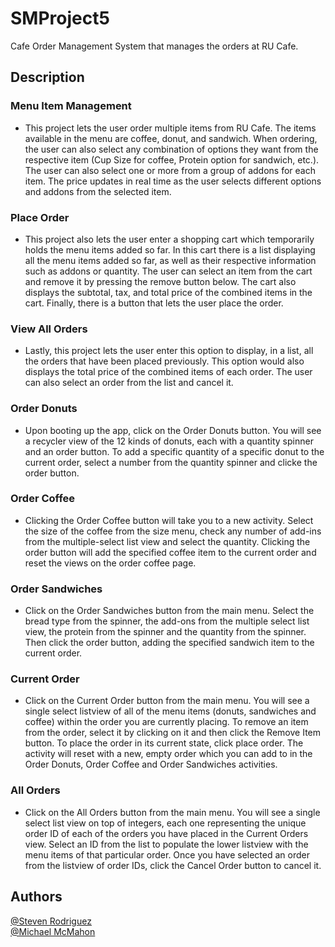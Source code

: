 # **SMProject5**
Cafe Order Management System that manages the orders at RU Cafe.

## **Description**

  ### **Menu Item Management**
  - This project lets the user order multiple items from RU Cafe. The items available in the menu are coffee, donut, and sandwich. When ordering, the user can also select any combination of options they want from the respective item (Cup Size for coffee, Protein option for sandwich, etc.). The user can also select one or more from a group of addons for each item. The price updates in real time as the user selects different options and addons from the selected item. 

  ### **Place Order**
  - This project also lets the user enter a shopping cart which temporarily holds the menu items added so far. In this cart there is a list displaying all the menu items added so far, as well as their respective information such as addons or quantity. The user can select an item from the cart and remove it by pressing the remove button below. The cart also displays the subtotal, tax, and total price of the combined items in the cart. Finally, there is a button that lets the user place the order.

  ### **View All Orders**
  - Lastly, this project lets the user enter this option to display, in a list, all the orders that have been placed previously. This option would also displays the total price of the combined items of each order. The user can also select an order from the list and cancel it.

### **Order Donuts**
  - Upon booting up the app, click on the Order Donuts button. You will see a recycler view of the 12 kinds of donuts, each with a quantity spinner and an order button. To add a specific quantity of a specific donut to the current order, select a number from the quantity spinner and clicke the order button.

### **Order Coffee**
  - Clicking the Order Coffee button will take you to a new activity. Select the size of the coffee from the size menu, check any number of add-ins from the multiple-select list view and select the quantity. Clicking the order button will add the specified coffee item to the current order and reset the views on the order coffee page.

### **Order Sandwiches**
  - Click on the Order Sandwiches button from the main menu. Select the bread type from the spinner, the add-ons from the multiple select list view, the protein from the spinner and the quantity from the spinner. Then click the order button, adding the specified sandwich item to the current order.

### **Current Order**
  - Click on the Current Order button from the main menu. You will see a single select listview of all of the menu items (donuts, sandwiches and coffee) within the order you are currently placing. To remove an item from the order, select it by clicking on it and then click the Remove Item button. To place the order in its current state, click place order. The activity will reset with a new, empty order which you can add to in the Order Donuts, Order Coffee and Order Sandwiches activities.

### **All Orders**
  - Click on the All Orders button from the main menu. You will see a single select list view on top of integers, each one representing the unique order ID of each of the orders you have placed in the Current Orders view. Select an ID from the list to populate the lower listview with the menu items of that particular order. Once you have selected an order from the listview of order IDs, click the Cancel Order button to cancel it. 

## Authors
[@Steven Rodriguez](https://github.com/BruhBruh555)
<br>
[@Michael McMahon](https://github.com/MichaelAaronMcMahon)

